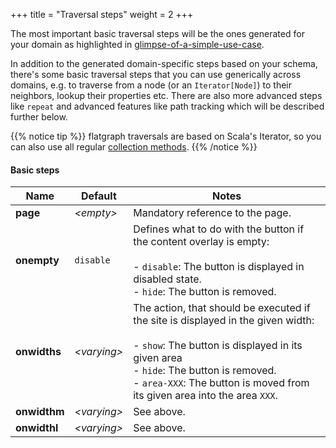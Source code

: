 +++
title = "Traversal steps"
weight = 2
+++

The most important basic traversal steps will be the ones generated for your domain as highlighted in [glimpse-of-a-simple-use-case](index.html#glimpse-of-a-simple-use-case).

In addition to the generated domain-specific steps based on your schema, there's some basic traversal steps that you can use generically across domains, e.g. to traverse from a node (or an `Iterator[Node]`) to their neighbors, lookup their properties etc. 
There are also more advanced steps like `repeat` and advanced features like path tracking which will be described further below. 

{{% notice tip %}}
flatgraph traversals are based on Scala's Iterator, so you can also use all regular [collection methods](https://docs.scala-lang.org/scala3/book/collections-methods.html). 
{{% /notice %}}


#### Basic steps

| Name                  | Default           | Notes       |
|-----------------------|-------------------|-------------|
| **page**              | _&lt;empty&gt;_   | Mandatory reference to the page. |
| **onempty**           | `disable`       | Defines what to do with the button if the content overlay is empty:<br><br>- `disable`: The button is displayed in disabled state.<br>- `hide`: The button is removed. |
| **onwidths**          | _&lt;varying&gt;_ | The action, that should be executed if the site is displayed in the given width:<br><br>- `show`: The button is displayed in its given area<br>- `hide`: The button is removed.<br>- `area-XXX`: The button is moved from its given area into the area `XXX`. |
| **onwidthm**          | _&lt;varying&gt;_ | See above. |
| **onwidthl**          | _&lt;varying&gt;_ | See above. |
